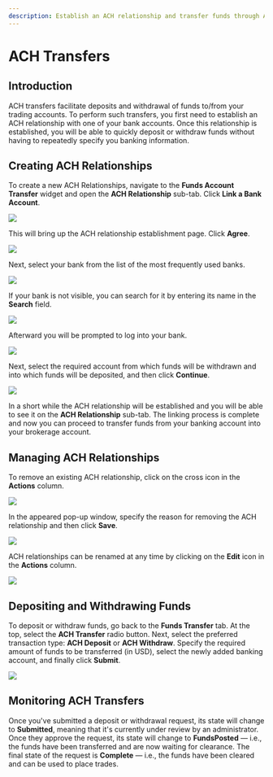 ```yaml
---
description: Establish an ACH relationship and transfer funds through ACH
---
```


# ACH Transfers

## Introduction

ACH transfers facilitate deposits and withdrawal of funds to/from your trading accounts. To perform such transfers, you first need to establish an ACH relationship with one of your bank accounts. Once this relationship is established, you will be able to quickly deposit or withdraw funds without having to repeatedly specify you banking information.

## Creating ACH Relationships

To create a new ACH Relationships, navigate to the **Funds Account Transfer** widget and open the **ACH Relationship** sub-tab. Click **Link a Bank Account**.

![](../../../../../.gitbook/assets/screenshot-2020-03-04-at-16.49.39%20%281%29.png)

This will bring up the ACH relationship establishment page. Click **Agree**.

![](../../../../../.gitbook/assets/screenshot-2019-10-21-at-16.08.19.png)

Next, select your bank from the list of the most frequently used banks.

![](../../../../../.gitbook/assets/screenshot-2019-10-21-at-16.12.40.png)

If your bank is not visible, you can search for it by entering its name in the **Search** field.

![](../../../../../.gitbook/assets/screenshot-2019-10-21-at-16.15.03.png)

Afterward you will be prompted to log into your bank.

![](../../../../../.gitbook/assets/screenshot-2019-10-21-at-16.17.51.png)

Next, select the required account from which funds will be withdrawn and into which funds will be deposited, and then click **Continue**.

![](../../../../../.gitbook/assets/screenshot-2019-10-21-at-16.20.55.png)

In a short while the ACH relationship will be established and you will be able to see it on the **ACH Relationship** sub-tab. The linking process is complete and now you can proceed to transfer funds from your banking account into your brokerage account.

## Managing ACH Relationships

To remove an existing ACH relationship, click on the cross icon in the **Actions** column.

![](../../../../../.gitbook/assets/screenshot-2020-03-04-at-16.51.44.png)

In the appeared pop-up window, specify the reason for removing the ACH relationship and then click **Save**.

![](../../../../../.gitbook/assets/screenshot-2020-03-04-at-16.53.27.png)

ACH relationships can be renamed at any time by clicking on the **Edit** icon in the **Actions** column.

![](../../../../../.gitbook/assets/screenshot-2020-03-04-at-17.01.42.png)

## Depositing and Withdrawing Funds

To deposit or withdraw funds, go back to the **Funds Transfer** tab. At the top, select the **ACH Transfer** radio button. Next, select the preferred transaction type: **ACH Deposit** or **ACH Withdraw**. Specify the required amount of funds to be transferred \(in USD\), select the newly added banking account, and finally click **Submit**.

![](../../../../../.gitbook/assets/screenshot-2020-03-04-at-17.02.50.png)

## Monitoring ACH Transfers

Once you've submitted a deposit or withdrawal request, its state will change to **Submitted**, meaning that it's currently under review by an administrator. Once they approve the request, its state will change to **FundsPosted** — i.e., the funds have been transferred and are now waiting for clearance. The final state of the request is **Complete** — i.e., the funds have been cleared and can be used to place trades.

